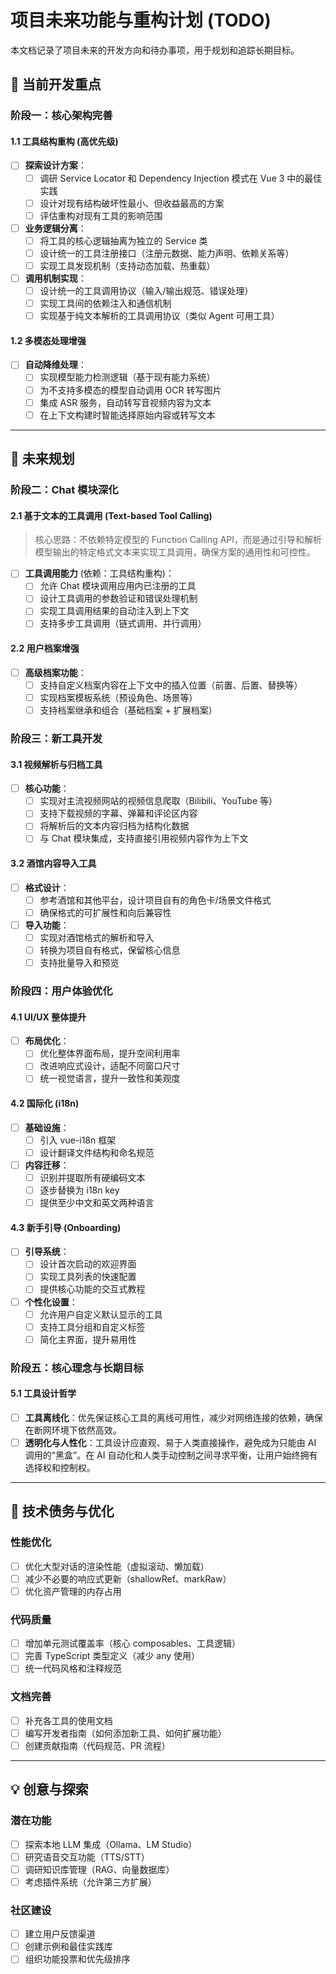 # 项目未来功能与重构计划 (TODO)

本文档记录了项目未来的开发方向和待办事项，用于规划和追踪长期目标。

## 🎯 当前开发重点

### 阶段一：核心架构完善

#### 1.1 工具结构重构 (高优先级)
- [ ] **探索设计方案**：
  - [ ] 调研 Service Locator 和 Dependency Injection 模式在 Vue 3 中的最佳实践
  - [ ] 设计对现有结构破坏性最小、但收益最高的方案
  - [ ] 评估重构对现有工具的影响范围
  
- [ ] **业务逻辑分离**：
  - [ ] 将工具的核心逻辑抽离为独立的 Service 类
  - [ ] 设计统一的工具注册接口（注册元数据、能力声明、依赖关系等）
  - [ ] 实现工具发现机制（支持动态加载、热重载）
  
- [ ] **调用机制实现**：
  - [ ] 设计统一的工具调用协议（输入/输出规范、错误处理）
  - [ ] 实现工具间的依赖注入和通信机制
  - [ ] 实现基于纯文本解析的工具调用协议（类似 Agent 可用工具）

#### 1.2 多模态处理增强
- [ ] **自动降维处理**：
  - [ ] 实现模型能力检测逻辑（基于现有能力系统）
  - [ ] 为不支持多模态的模型自动调用 OCR 转写图片
  - [ ] 集成 ASR 服务，自动转写音视频内容为文本
  - [ ] 在上下文构建时智能选择原始内容或转写文本

---

## 🚀 未来规划

### 阶段二：Chat 模块深化

#### 2.1 基于文本的工具调用 (Text-based Tool Calling)
> 核心思路：不依赖特定模型的 Function Calling API，而是通过引导和解析模型输出的特定格式文本来实现工具调用，确保方案的通用性和可控性。
- [ ] **工具调用能力** (依赖：工具结构重构)：
  - [ ] 允许 Chat 模块调用应用内已注册的工具
  - [ ] 设计工具调用的参数验证和错误处理机制
  - [ ] 实现工具调用结果的自动注入到上下文
  - [ ] 支持多步工具调用（链式调用、并行调用）

#### 2.2 用户档案增强
- [ ] **高级档案功能**：
  - [ ] 支持自定义档案内容在上下文中的插入位置（前置、后置、替换等）
  - [ ] 实现档案模板系统（预设角色、场景等）
  - [ ] 支持档案继承和组合（基础档案 + 扩展档案）

### 阶段三：新工具开发

#### 3.1 视频解析与归档工具
- [ ] **核心功能**：
  - [ ] 实现对主流视频网站的视频信息爬取（Bilibili、YouTube 等）
  - [ ] 支持下载视频的字幕、弹幕和评论区内容
  - [ ] 将解析后的文本内容归档为结构化数据
  - [ ] 与 Chat 模块集成，支持直接引用视频内容作为上下文

#### 3.2 酒馆内容导入工具
- [ ] **格式设计**：
  - [ ] 参考酒馆和其他平台，设计项目自有的角色卡/场景文件格式
  - [ ] 确保格式的可扩展性和向后兼容性
  
- [ ] **导入功能**：
  - [ ] 实现对酒馆格式的解析和导入
  - [ ] 转换为项目自有格式，保留核心信息
  - [ ] 支持批量导入和预览

### 阶段四：用户体验优化

#### 4.1 UI/UX 整体提升
- [ ] **布局优化**：
  - [ ] 优化整体界面布局，提升空间利用率
  - [ ] 改进响应式设计，适配不同窗口尺寸
  - [ ] 统一视觉语言，提升一致性和美观度

#### 4.2 国际化 (i18n)
- [ ] **基础设施**：
  - [ ] 引入 vue-i18n 框架
  - [ ] 设计翻译文件结构和命名规范
  
- [ ] **内容迁移**：
  - [ ] 识别并提取所有硬编码文本
  - [ ] 逐步替换为 i18n key
  - [ ] 提供至少中文和英文两种语言

#### 4.3 新手引导 (Onboarding)
- [ ] **引导系统**：
  - [ ] 设计首次启动的欢迎界面
  - [ ] 实现工具列表的快速配置
  - [ ] 提供核心功能的交互式教程
  
- [ ] **个性化设置**：
  - [ ] 允许用户自定义默认显示的工具
  - [ ] 支持工具分组和自定义标签
  - [ ] 简化主界面，提升易用性

### 阶段五：核心理念与长期目标

#### 5.1 工具设计哲学
- [ ] **工具离线化**：优先保证核心工具的离线可用性，减少对网络连接的依赖，确保在断网环境下依然高效。
- [ ] **透明化与人性化**：工具设计应直观、易于人类直接操作，避免成为只能由 AI 调用的“黑盒”。在 AI 自动化和人类手动控制之间寻求平衡，让用户始终拥有选择权和控制权。

---

## 📝 技术债务与优化

### 性能优化
- [ ] 优化大型对话的渲染性能（虚拟滚动、懒加载）
- [ ] 减少不必要的响应式更新（shallowRef、markRaw）
- [ ] 优化资产管理的内存占用

### 代码质量
- [ ] 增加单元测试覆盖率（核心 composables、工具逻辑）
- [ ] 完善 TypeScript 类型定义（减少 any 使用）
- [ ] 统一代码风格和注释规范

### 文档完善
- [ ] 补充各工具的使用文档
- [ ] 编写开发者指南（如何添加新工具、如何扩展功能）
- [ ] 创建贡献指南（代码规范、PR 流程）

---

## 💡 创意与探索

### 潜在功能
- [ ] 探索本地 LLM 集成（Ollama、LM Studio）
- [ ] 研究语音交互功能（TTS/STT）
- [ ] 调研知识库管理（RAG、向量数据库）
- [ ] 考虑插件系统（允许第三方扩展）

### 社区建设
- [ ] 建立用户反馈渠道
- [ ] 创建示例和最佳实践库
- [ ] 组织功能投票和优先级排序
